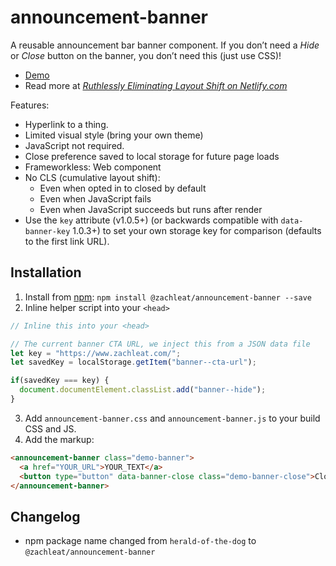 # announcement-banner

A reusable announcement bar banner component. If you don’t need a _Hide_ or _Close_ button on the banner, you don’t need this (just use CSS)!

* [Demo](https://zachleat.github.io/announcement-banner/demo.html)
* Read more at [_Ruthlessly Eliminating Layout Shift on Netlify.com_](https://www.zachleat.com/web/layout-shift/)

Features:

* Hyperlink to a thing.
* Limited visual style (bring your own theme)
* JavaScript not required.
* Close preference saved to local storage for future page loads
* Frameworkless: Web component
* No CLS (cumulative layout shift):
  * Even when opted in to closed by default
  * Even when JavaScript fails
  * Even when JavaScript succeeds but runs after render
* Use the `key` attribute (v1.0.5+) (or backwards compatible with `data-banner-key` 1.0.3+) to set your own storage key for comparison (defaults to the first link URL).

## Installation

1. Install from [npm](https://www.npmjs.com/package/@zachleat/announcement-banner): `npm install @zachleat/announcement-banner --save`
2. Inline helper script into your `<head>`

```js
// Inline this into your <head>

// The current banner CTA URL, we inject this from a JSON data file
let key = "https://www.zachleat.com/";
let savedKey = localStorage.getItem("banner--cta-url");

if(savedKey === key) {
  document.documentElement.classList.add("banner--hide");
}
```

3. Add `announcement-banner.css` and `announcement-banner.js` to your build CSS and JS.
4. Add the markup:

```html
<announcement-banner class="demo-banner">
  <a href="YOUR_URL">YOUR_TEXT</a>
  <button type="button" data-banner-close class="demo-banner-close">Close</button>
</announcement-banner>
```

## Changelog

* npm package name changed from `herald-of-the-dog` to `@zachleat/announcement-banner`